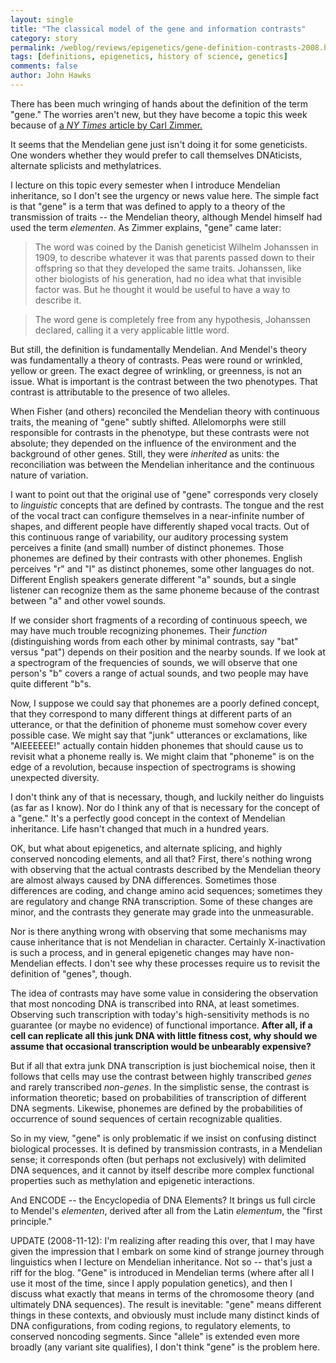 ```yaml
---
layout: single 
title: "The classical model of the gene and information contrasts" 
category: story
permalink: /weblog/reviews/epigenetics/gene-definition-contrasts-2008.html
tags: [definitions, epigenetics, history of science, genetics] 
comments: false 
author: John Hawks 
---
```


There has been much wringing of hands about the definition of the term "gene." The worries aren't new, but they have become a topic this week because of <a href="http://www.nytimes.com/2008/11/11/science/11gene.html?_r=1&oref=slogin">a <i>NY Times</i> article by Carl Zimmer.</a>

It seems that the Mendelian gene just isn't doing it for some geneticists. One wonders whether they would prefer to call themselves DNAticists, alternate splicists and methylatrices. 

I lecture on this topic every semester when I introduce Mendelian inheritance, so I don't see the urgency or news value here. The simple fact is that "gene" is a term that was defined to apply to a theory of the transmission of traits -- the Mendelian theory, although Mendel himself had used the term <i>elementen</i>. As Zimmer explains, "gene" came later: 

<blockquote>The word was coined by the Danish geneticist Wilhelm Johanssen in 1909, to describe whatever it was that parents passed down to their offspring so that they developed the same traits. Johanssen, like other biologists of his generation, had no idea what that invisible factor was. But he thought it would be useful to have a way to describe it.</blockquote>

<blockquote>The word gene is completely free from any hypothesis, Johanssen declared, calling it a very applicable little word.</blockquote>

But still, the definition is fundamentally Mendelian. And Mendel's theory was fundamentally a theory of contrasts. Peas were round or wrinkled, yellow or green. The exact degree of wrinkling, or greenness, is not an issue. What is important is the contrast between the two phenotypes. That contrast is attributable to the presence of two alleles. 

When Fisher (and others) reconciled the Mendelian theory with continuous traits, the meaning of "gene" subtly shifted. Allelomorphs were still responsible for contrasts in the phenotype, but these contrasts were not absolute; they depended on the influence of the environment and the background of other genes. Still, they were <i>inherited</i> as units: the reconciliation was between the Mendelian inheritance and the continuous nature of variation. 

I want to point out that the original use of "gene" corresponds very closely to <i>linguistic</i> concepts that are defined by contrasts. The tongue and the rest of the vocal tract can configure themselves in a near-infinite number of shapes, and different people have differently shaped vocal tracts. Out of this continuous range of variability, our auditory processing system perceives a finite (and small) number of distinct phonemes. Those phonemes are defined by their contrasts with other phonemes. English perceives "r" and "l" as distinct phonemes, some other languages do not. Different English speakers generate different "a" sounds, but a single listener can recognize them as the same phoneme because of the contrast between "a" and other vowel sounds. 

If we consider short fragments of a recording of continuous speech, we may have much trouble recognizing phonemes. Their <i>function</i> (distinguishing words from each other by minimal contrasts, say "bat" versus "pat") depends on their position and the nearby sounds. If we look at a spectrogram of the frequencies of sounds, we will observe that one person's "b" covers a range of actual sounds, and two people may have quite different "b"s. 

Now, I suppose we could say that phonemes are a poorly defined concept, that they correspond to many different things at different parts of an utterance, or that the definition of phoneme must somehow cover every possible case. We might say that "junk" utterances or exclamations, like "AIEEEEEE!" actually contain hidden phonemes that should cause us to revisit what a phoneme really is. We might claim that "phoneme" is on the edge of a revolution, because inspection of spectrograms is showing unexpected diversity. 

I don't think any of that is necessary, though, and luckily neither do linguists (as far as I know). Nor do I think any of that is necessary for the concept of a "gene." It's a perfectly good concept in the context of Mendelian inheritance. Life hasn't changed that much in a hundred years. 

OK, but what about epigenetics, and alternate splicing, and highly conserved noncoding elements, and all that? First, there's nothing wrong with observing that the actual contrasts described by the Mendelian theory are almost always caused by DNA differences. Sometimes those differences are coding, and change amino acid sequences; sometimes they are regulatory and change RNA transcription. Some of these changes are minor, and the contrasts they generate may grade into the unmeasurable. 

Nor is there anything wrong with observing that some mechanisms may cause inheritance that is not Mendelian in character. Certainly X-inactivation is such a process, and in general epigenetic changes may have non-Mendelian effects. I don't see why these processes require us to revisit the definition of "genes", though. 

The idea of contrasts may have some value in considering the observation that most noncoding DNA is transcribed into RNA, at least sometimes. Observing such transcription with today's high-sensitivity methods is no guarantee (or maybe no evidence) of functional importance. <b>After all, if a cell can replicate all this junk DNA with little fitness cost, why should we assume that occasional transcription would be unbearably expensive?</b> 

But if all that extra junk DNA transcription is just biochemical noise, then it follows that cells may use the contrast between highly transcribed <i>genes</i> and rarely transcribed <i>non-genes</i>. In the simplistic sense, the contrast is information theoretic; based on probabilities of transcription of different DNA segments. Likewise, phonemes are defined by the probabilities of occurrence of sound sequences of certain recognizable qualities. 

So in my view, "gene" is only problematic if we insist on confusing distinct biological processes. It is defined by transmission contrasts, in a Mendelian sense; it corresponds often (but perhaps not exclusively) with delimited DNA sequences, and it cannot by itself describe more complex functional properties such as methylation and epigenetic interactions. 

And ENCODE -- the Encyclopedia of DNA Elements? It brings us full circle to Mendel's <i>elementen</i>, derived after all from the Latin <i>elementum</i>, the "first principle." 


UPDATE (2008-11-12): I'm realizing after reading this over, that I may have given the impression that I embark on some kind of strange journey through linguistics when I lecture on Mendelian inheritance. Not so -- that's just a riff for the blog. "Gene" is introduced in Mendelian terms (where after all I use it most of the time, since I apply population genetics), and then I discuss what exactly that means in terms of the chromosome theory (and ultimately DNA sequences). The result is inevitable: "gene" means different things in these contexts, and obviously must include many distinct kinds of DNA configurations, from coding regions, to regulatory elements, to conserved noncoding segments. Since "allele" is extended even more broadly (any variant site qualifies), I don't think "gene" is the problem here. 

